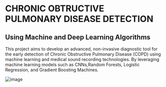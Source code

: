 # CHRONIC OBTRUCTIVE PULMONARY DISEASE DETECTION
## Using Machine and Deep Learning Algorithms 
This project aims to develop an advanced, non-invasive diagnostic tool for the early detection of Chronic Obstructive Pulmonary Disease (COPD) using machine learning and medical sound recording technologies. By leveraging machine learning models such as CNNs,Random Forests, Logistic Regression, and Gradient Boosting Machines.

![image](https://github.com/user-attachments/assets/7566502f-c850-4538-a449-0769dd9c59f7)
